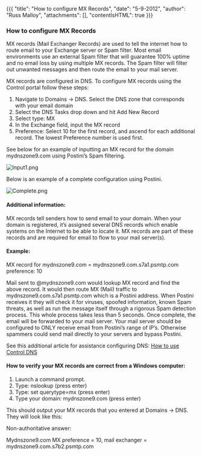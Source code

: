 {{{
  "title": "How to configure MX Records",
  "date": "5-9-2012",
  "author": "Russ Malloy",
  "attachments": [],
  "contentIsHTML": true
}}}

<h3>How to configure MX Records</h3>

<p>MX records (Mail Exchanger Records) are used to tell the internet how to route email to your Exchange server or Spam filter. Most email environments use an external Spam filter that will guarantee 100% uptime and no email loss by using multiple
  MX records. The Spam filter will filter out unwanted messages and then route the email to your mail server.</p>
<p>MX records are configured in DNS. To configure MX records using the Control portal follow these steps:</p>
<ol>
  <li>Navigate to Domains -&gt; DNS. Select the DNS zone that corresponds with your email domain</li>
  <li>Select the DNS Tasks drop down and hit Add New Record</li>
  <li>Select type: MX</li>
  <li>In the Exchange field, input the MX record</li>
  <li>Preference: Select 10 for the first record, and ascend for each additional record. The lowest Preference number is used first.</li>
</ol>
<p>See below for an example of inputting an MX record for the domain mydnszone9.com using Postini’s Spam filtering.</p>
<p><img src="https://t3n.zendesk.com/attachments/token/k9go5c3aizbyvep/?name=Input1.png" alt="Input1.png" />
</p>
<p>Below is an example of a complete configuration using Postini.</p>
<p><img src="https://t3n.zendesk.com/attachments/token/gijwpzamcxbkihx/?name=Complete.png" alt="Complete.png" />
</p>
<h4>Additional information:</h4>
<p>MX records tell senders how to send email to your domain. When your domain is registered, it’s assigned several DNS records which enable systems on the Internet to be able to locate it. MX records are part of these records and are required
  for email to flow to your mail server(s).</p>
<h4>Example:</h4>
<p>MX record for mydnszone9.com = mydnszone9.com.s7a1.psmtp.com preference: 10</p>
<p>Mail sent to @mydnszone9.com would lookup MX record and find the above record. It would then route MX (Mail) traffic to mydnszone9.com.s7a1.psmtp.com which is a Postini address. When Postini receives it they will check it for viruses, spoofed
  information, known Spam threats, as well as run the message itself through a rigorous Spam detection process. This whole process takes less than 5 seconds. Once complete, the email will be forwarded to your mail server. Your mail server
  should be configured to ONLY receive email from Postini’s range of IP’s. Otherwise spammers could send mail directly to your servers and bypass Postini.</p>

<p>See this additional article for assistance configuring DNS: <a href="../Control Portal/how-to-use-control-dns.md">How to use Control DNS</a>
</p>

<h4>How to verify your MX records are correct from a Windows computer:</h4>
<ol>
  <li>Launch a command prompt.</li>
  <li>Type: nslookup (press enter)</li>
  <li>Type: set querytype=mx (press enter)</li>
  <li>Type your domain: mydnszone9.com (press enter)</li>
</ol>
<p>This should output your MX records that you entered at Domains -&gt; DNS. They will look like this:</p>
<p>Non-authoritative answer:</p>
<p>Mydnszone9.com MX preference = 10, mail exchanger = mydnszone9.com.s7b2.psmtp.com</p>
